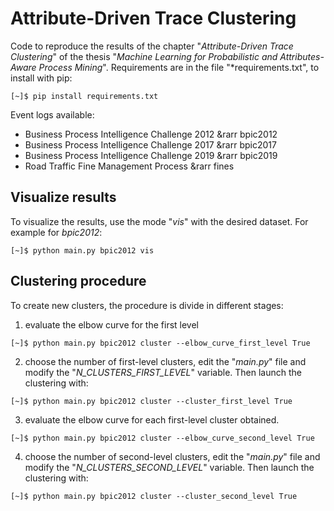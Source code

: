 # Attribute-Driven Trace Clustering

Code to reproduce the results of the chapter "*Attribute-Driven Trace Clustering*" of the thesis "*Machine Learning for Probabilistic and Attributes-Aware Process Mining*".
Requirements are in the file "*requirements.txt", to install with pip:

```
[~]$ pip install requirements.txt
```

Event logs available:
- Business Process Intelligence Challenge 2012 &rarr bpic2012 
- Business Process Intelligence Challenge 2017 &rarr bpic2017 
- Business Process Intelligence Challenge 2019 &rarr bpic2019 
- Road Traffic Fine Management Process &rarr fines 

## Visualize results
To visualize the results, use the mode "*vis*" with the desired dataset. For example for *bpic2012*:

```
[~]$ python main.py bpic2012 vis
```

## Clustering procedure
To create new clusters, the procedure is divide in different stages:
1) evaluate the elbow curve for the first level
```
[~]$ python main.py bpic2012 cluster --elbow_curve_first_level True
```
2) choose the number of first-level clusters, edit the "*main.py*" file and modify the "*N_CLUSTERS_FIRST_LEVEL*" variable. Then launch the clustering with:
```
[~]$ python main.py bpic2012 cluster --cluster_first_level True
```
3) evaluate the elbow curve for each first-level cluster obtained.
```
[~]$ python main.py bpic2012 cluster --elbow_curve_second_level True
```
4) choose the number of second-level clusters, edit the "*main.py*" file and modify the "*N_CLUSTERS_SECOND_LEVEL*" variable. Then launch the clustering with:
```
[~]$ python main.py bpic2012 cluster --cluster_second_level True
```
